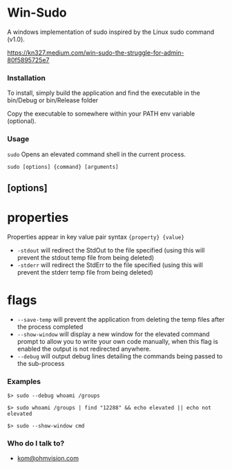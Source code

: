 # Win-Sudo #

A windows implementation of sudo inspired by the Linux sudo command (v1.0).

https://kn327.medium.com/win-sudo-the-struggle-for-admin-80f5895725e7

### Installation ###

To install, simply build the application and find the executable in the bin/Debug or bin/Release folder

Copy the executable to somewhere within your PATH env variable (optional).

### Usage ###

`sudo` Opens an elevated command shell in the current process.

`sudo [options] {command} [arguments]`

## [options] ##
# properties #
Properties appear in key value pair syntax `{property} {value}`
* `-stdout` will redirect the StdOut to the file specified (using this will prevent the stdout temp file from being deleted)
* `-stderr` will redirect the StdErr to the file specified (using this will prevent the stderr temp file from being deleted)
# flags #
* `--save-temp` will prevent the application from deleting the temp files after the process completed
* `--show-window` will display a new window for the elevated command prompt to allow you to write your own code manually, when this flag is enabled the output is not redirected anywhere.
* `--debug` will output debug lines detailing the commands being passed to the sub-process

### Examples ###

```
$> sudo --debug whoami /groups

$> sudo whoami /groups | find "12288" && echo elevated || echo not elevated

$> sudo --show-window cmd
```

### Who do I talk to? ###

* kom@ohmvision.com
